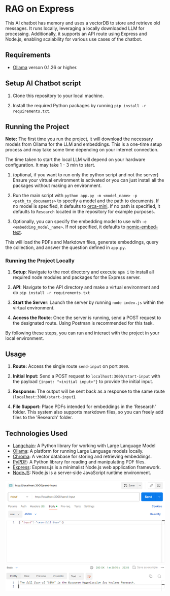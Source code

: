 # RAG on Express


This AI chatbot has memory and uses a vectorDB to store and retrieve old messages. It runs locally, leveraging a locally downloaded LLM for processing. Additionally, it supports an API route using Express and Node.js, enabling scalability for various use cases of the chatbot.






## Requirements

- [Ollama](https://ollama.ai/) verson 0.1.26 or higher.

## Setup AI Chatbot script

1. Clone this repository to your local machine.

2. Install the required Python packages by running `pip install -r requirements.txt`.

## Running the Project

**Note:** The first time you run the project, it will download the necessary models from Ollama for the LLM and embeddings. This is a one-time setup process and may take some time depending on your internet connection.

The time taken to start the local LLM will depend on your hardware configuration. It may take 1 - 3 min to start.

1. (optional, if you want to run only the python script and not the server) Ensure your virtual environment is activated or you can just install all the packages without making an environment.

2. Run the main script with `python app.py -m <model_name> -p <path_to_documents>` to specify a model and the path to documents. If no model is specified, it defaults to [orca-mini](https://ollama.com/library/orca-mini). If no path is specified, it defaults to `Research` located in the repository for example purposes.
3. Optionally, you can specify the embedding model to use with `-e <embedding_model_name>`. If not specified, it defaults to [nomic-embed-text](https://ollama.com/library/nomic-embed-text).

This will load the PDFs and Markdown files, generate embeddings, query the collection, and answer the question defined in `app.py`.

### Running the Project Locally

1. **Setup**: Navigate to the root directory and execute `npm i` to install all required node modules and packages for the Express server.

2. **API**: Navigate to the API directory and make a virtual environment and do `pip install -r requirements.txt`

3. **Start the Server**: Launch the server by running `node index.js` within the virtual environment.

4. **Access the Route**: Once the server is running, send a POST request to the designated route. Using Postman is recommended for this task.

By following these steps, you can run and interact with the project in your local environment.


## Usage

1. **Route:** Access the single route `send-input` on port `3000`.

2. **Initial Input:** Send a POST request to `localhost:3000/start-input` with the payload `{input: "<initial input>"}` to provide the initial input.

3. **Response:** The output will be sent back as a response to the same route (`localhost:3000/start-input`).

4. **File Support:** Place PDFs intended for embeddings in the 'Research' folder. This system also supports markdown files, so you can freely add files to the 'Research' folder.



## Technologies Used

- [Langchain](https://github.com/langchain/langchain): A Python library for working with Large Language Model
- [Ollama](https://ollama.ai/): A platform for running Large Language models locally.
- [Chroma](https://docs.trychroma.com/): A vector database for storing and retrieving embeddings.
- [PyPDF](https://pypi.org/project/PyPDF2/): A Python library for reading and manipulating PDF files.
- [Express](https://expressjs.com/): Express.js is a minimalist Node.js web application framework.
- [NodeJS](https://nodejs.org/en): Node.js is a server-side JavaScript runtime environment.


![alt text](images/image.png)